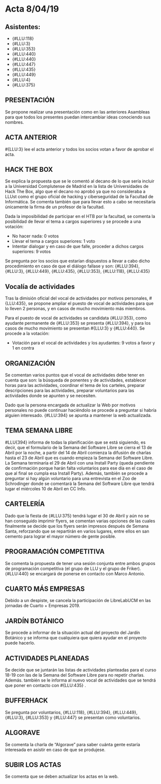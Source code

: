 # Acta 8/04/19
## Asistentes:
* {#LLU:118}
* {#LLU:3}
* {#LLU:353}
* {#LLU:440}
* {#LLU:440}
* {#LLU:447}
* {#LLU:435}
* {#LLU:449}
* {#LLU:4}
* {#LLU:375}

## PRESENTACIÓN
Se propone realizar una presentación como en las anteriores Asambleas para que todos los presentes puedan intercambiar ideas conociendo sus nombres.
## ACTA ANTERIOR
#{LLU:3} lee el acta anterior y todos los socios votan a favor de aprobar el acta.

## HACK THE BOX
Se explica la propuesta que se le comentó al decano de lo que sería incluir a la Universidad Complutense de Madrid en la lista de Universidades de Hack The Box, algo que el decano no aprobó ya que no consideraba a LLUst como el grupo oficial de hacking y ciberseguridad de la Facultad de Informática. Se comenta también que para llevar esto a cabo se necesitaría únicamente la firma de un profesor de la facultad.

Dada la imposibilidad de participar en el HTB por la facultad, se comenta la posibilidad de llevar el tema a cargos superiores y se procede a una votación:

- No hacer nada: 0 votos
- Llevar el tema a cargos superiores: 1 voto
- Intentar dialogar y en caso de que falle, proceder a dichos cargos superiores: 9 votos

Se pregunta por los socios que estarían dispuestos a llevar a cabo dicho
procedimiento en caso de que el diálogo fallase y son:
{#LLU:394}, {#LLU:3}, {#LLU:449}, {#LLU:435}, {#LLU:353}, {#LLU:118}, {#LLU:435}

## Vocalía de actividades
Tras la dimisión oficial del vocal de actividades por motivos personales, #{LLU:435}, se propone ampliar el puesto de vocal de actividades para que lo lleven 2 personas, y en casos de mucho movimiento más miembros.

Para el puesto de vocal de actividades se candidata {#LLU:353}, como ayudante permanente de {#LLU:353} se presenta {#LLU:394}, y para los casos de mucho movimiento se presentan #{LLU:3} y {#LLU:440}.
Se procede a la votación:
- Votación para el vocal de actividades y los ayudantes: 9 votos a favor y 1 en contra

## ORGANIZACIÓN
Se comentan varios puntos que el vocal de actividades debe tener en cuenta que son: la búsqueda de ponentes y de actividades, establecer horas para las actividades, coordinar el tema de los carteles, preparar descripciones para las actividades, preparar voluntarios para las actividades donde se apunten y se necesiten.

Dado que la persona encargada de actualizar la Web por motivos personales no puede continuar haciéndolo se procede a preguntar si habría alguien interesado. {#LLU:394} se apunta a mantener la web actualizada.

## TEMA SEMANA LIBRE
#LLU{394} informa de todas la planificación que se está siguiendo, es decir, que el formulario de la Semana del Software Libre se cierra el 13 de Abril por la noche, a partir del 14 de Abril comienza la difusión de charlas hasta el 23 de Abril que es cuando empieza la Semana del Software Libre. La Semana terminaría el 29 de Abril con una Install Party (queda pendiente de confirmación porque harán falta voluntarios para ese día en el caso de
que al final se cumpla esa Install Party). 
Además, también se procede a preguntar si hay algún voluntario para una entrevista en el Zoo de Schrodinger donde se comentará la Semana del Software Libre que tendrá lugar el miércoles 10 de Abril en CC Info.

## CARTELERÍA
Dado que la fiesta de {#LLU:375} tendrá lugar el 30 de Abril y aún no se han conseguido imprimir flyers, se comentan varias opciones de las cuales finalmente se decide que los flyers serán impresos después de Semana Santa, reforzando que se repartirán en varios lugares, entre ellos en san cemento para lograr el mayor número de gente posible.

## PROGRAMACIÓN COMPETITIVA
Se comenta la propuesta de tener una sesión conjunta entre ambos grupos de
programación competitiva (el grupo de LLU y el grupo de Friker). {#LLU:440} se encargará de ponerse en contacto con Marco Antonio.

## CUARTO MÁS EMPRESAS
Debido a un despiste, se cancela la participación de LibreLabUCM en las jornadas de Cuarto + Empresas 2019.

## JARDÍN BOTÁNICO
Se procede a informar de la situación actual del proyecto del Jardín Botánico y se informa que cualquiera que quiera ayudar en el proyecto puede hacerlo.

## ACTIVIDADES PLANEADAS
Se decide que se juntarán las listas de actividades planteadas para el curso 18-19 con las de la Semana del Software Libre para no repetir charlas. Además. también se le informa al nuevo vocal de actividades que se tendrá que poner en contacto con #{LLU:435} .

## BUFFERHACK
Se pregunta por voluntarios, {#LLU:118}, {#LLU:394}, {#LLU:449}, {#LLU:3}, {#LLU:353} y {#LLU:447} se presentan como voluntarios.

## ALGORAVE
Se comenta la charla de “Algorave” para saber cuánta gente estaría interesada en asistir en caso de que se produjese.

## SUBIR LOS ACTAS
Se comenta que se deben actualizar los actas en la web.